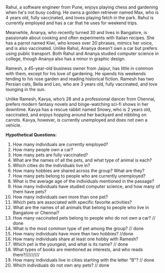 Rahul, a software engineer from Pune, enjoys playing chess and gardening when he's not busy coding. 
He owns a golden retriever named Max, who is 4 years old, fully vaccinated, and loves playing fetch in the park. 
Rahul is currently employed and has a car that he uses for weekend trips. 

Meanwhile, Ananya, who recently turned 30 and lives in Bangalore, is passionate about cooking and often experiments with Italian recipes. 
She has a parrot named Kiwi, who knows over 20 phrases, mimics her voice, and is also vaccinated. 
Unlike Rahul, Ananya doesn’t own a car but prefers using public transport. 
Both Rahul and Ananya studied computer science in college, though Ananya also has a minor in graphic design. 

Ramesh, a 45-year-old business owner from Jaipur, has little in common with them, except for his love of gardening. 
He spends his weekends tending to his rose garden and reading historical fiction. 
Ramesh has two Persian cats, Bella and Leo, who are 3 years old, fully vaccinated, and love lounging in the sun. 

Unlike Ramesh, Kavya, who’s 28 and a professional dancer from Chennai, prefers modern fantasy novels and binge-watching sci-fi shows in her downtime. 
Kavya has a rescue rabbit named Snowy, who is 2 years old, vaccinated, and enjoys hopping around her backyard and nibbling on carrots. 
Kavya, however, is currently unemployed and does not own a vehicle.


**Hypothetical Questions:**
1. How many individuals are currently employed?
2. How many people own a car?
3. How many pets are fully vaccinated?
4. What are the names of all the pets, and what type of animal is each?
5. Which cities do the individuals live in?
6. How many hobbies are shared across the group? What are they? 
7. How many pets belong to people who are currently unemployed?
8. What is the average age of the individuals mentioned in the passage?
9. How many individuals have studied computer science, and how many of them have pets?
10. How many individuals own more than one pet?
11. Which pets are associated with specific favorite activities?
12. What are the names of all animals that belong to people who live in Bangalore or Chennai?
13. How many vaccinated pets belong to people who do not own a car? // done 
14. What is the most common type of pet among the group? // done
15. How many individuals have more than two hobbies? //done
16. How many individuals share at least one hobby with Ramesh?
17. Which pet is the youngest, and what is its name?  // done
18. What types of books are mentioned as interests, and who reads them?/////////
19. How many individuals live in cities starting with the letter "B"? // done
20. Which individuals do not own any pets? // done
